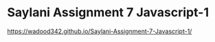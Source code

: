 # Saylani Assignment 7 Javascript-1
 
https://wadood342.github.io/Saylani-Assignment-7-Javascript-1/
